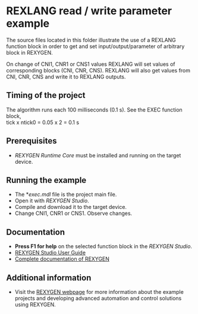 REXLANG read / write parameter example
======================================

The source files located in this folder illustrate the use of a REXLANG function block
in order to get and set input/output/parameter of arbitrary block in REXYGEN.

On change of CNI1, CNR1 or CNS1 values REXLANG will set values of corresponding blocks
(CNI, CNR, CNS). REXLANG will also get values from CNI, CNR, CNS and write it to REXLANG
outputs.

## Timing of the project ##

The algorithm runs each 100 milliseconds (0.1 s). See the EXEC function block,  
tick x ntick0 = 0.05 x 2 = 0.1 s

## Prerequisites ##
- *REXYGEN Runtime Core* must be installed and running on the target device.

## Running the example ##
- The **exec.mdl* file is the project main file.
- Open it with *REXYGEN Studio*.
- Compile and download it to the target device.
- Change CNI1, CNR1 or CNS1. Observe changes.

## Documentation ##

- **Press F1 for help** on the selected function block in the *REXYGEN Studio*.
- [REXYGEN Studio User Guide](https://www.rexygen.com/doc/PDF/ENGLISH/RexygenStudio_ENG.pdf)
- [Complete documentation of REXYGEN](http://www.rexygen.com/documentation-and-support)

## Additional information ##

- Visit the [REXYGEN webpage](http://www.rexygen.com) 
for more information about the example projects and developing advanced 
automation and control solutions using REXYGEN.